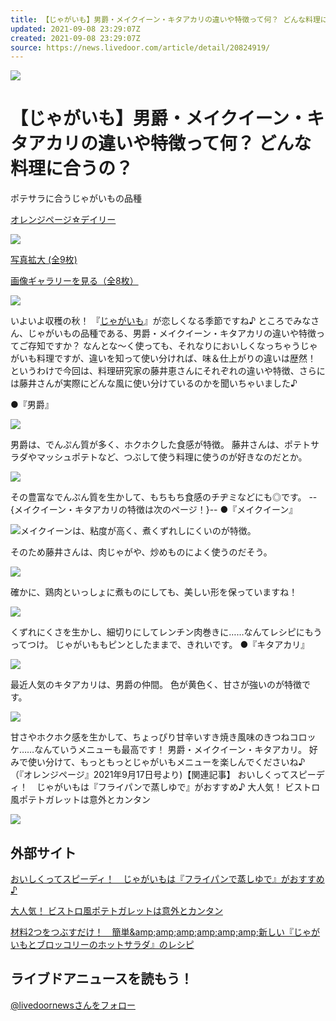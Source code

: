 ```yaml
---
title: 【じゃがいも】男爵・メイクイーン・キタアカリの違いや特徴って何？ どんな料理に合うの？
updated: 2021-09-08 23:29:07Z
created: 2021-09-08 23:29:07Z
source: https://news.livedoor.com/article/detail/20824919/
---
```


 ![](https://image.news.livedoor.com/newsimage/stf/2/d/2dd6f_1443_c02d67b4_db844674-cm.jpg?v=20210907081041)

# 【じゃがいも】男爵・メイクイーン・キタアカリの違いや特徴って何？ どんな料理に合うの？

ポテサラに合うじゃがいもの品種

[オレンジページ☆デイリー](https://news.livedoor.com/category/vender/orangepage/)

 [![](https://image.news.livedoor.com/newsimage/stf/2/d/2dd6f_1443_c02d67b4_db844674-m.jpg)](https://news.livedoor.com/article/image_detail/20824919/?img_id=30519185)

[写真拡大 (全9枚)](https://news.livedoor.com/article/image_detail/20824919/?img_id=30519185)

[画像ギャラリーを見る（全8枚）](https://www.orangepage.net/ymsr/news/daily/posts/gallery/4479/1)

![](https://image.news.livedoor.com/newsimage/stf/3/8/3843d_1443_f50c00f87e52f89ce8dee5ab64d5184d.jpg)

いよいよ収穫の秋！
『[じゃがいも](https://news.livedoor.com/topics/keyword/40018/)』が恋しくなる季節ですね♪
ところでみなさん、じゃがいもの品種である、男爵・メイクイーン・キタアカリの違いや特徴ってご存知ですか？
なんとな〜く使っても、それなりにおいしくなっちゃうじゃがいも料理ですが、違いを知って使い分ければ、味＆仕上がりの違いは歴然！
というわけで今回は、料理研究家の藤井恵さんにそれぞれの違いや特徴、さらには藤井さんが実際にどんな風に使い分けているのかを聞いちゃいました♪

●『男爵』

![](https://image.news.livedoor.com/newsimage/stf/1/a/1a673_1443_2fe1081275356d5d1d04bd0717cb1964.jpg)

男爵は、でんぷん質が多く、ホクホクした食感が特徴。
藤井さんは、ポテトサラダやマッシュポテトなど、つぶして使う料理に使うのが好きなのだとか。

![](https://image.news.livedoor.com/newsimage/stf/b/4/b4fbc_1443_510685137c62f58ae0894ed761eb2761.jpg)

その豊富なでんぷん質を生かして、もちもち食感のチヂミなどにも◎です。
--{メイクイーン・キタアカリの特徴は次のページ！}--
●『メイクイーン』

![](https://image.news.livedoor.com/newsimage/stf/4/c/4cec0_1443_bd4762d2c2c4053fbd115b55d53c5b0e.jpg)メイクイーンは、粘度が高く、煮くずれしにくいのが特徴。

そのため藤井さんは、肉じゃがや、炒めものによく使うのだそう。

![](https://image.news.livedoor.com/newsimage/stf/7/8/7812e_1443_4191b850e186029e879fe671b798a223.jpg)

確かに、鶏肉といっしょに煮ものにしても、美しい形を保っていますね！

![](https://image.news.livedoor.com/newsimage/stf/4/f/4fc2c_1443_b5cd77e8e4f4137cbc1dcb2bf5adebe5.jpg)

くずれにくさを生かし、細切りにしてレンチン肉巻きに……なんてレシピにもうってつけ。
じゃがいももピンとしたままで、きれいです。
●『キタアカリ』

![](https://image.news.livedoor.com/newsimage/stf/c/e/ce7b3_1443_3eabb4a230135a2eab8039d2ca8cf711.jpg)

最近人気のキタアカリは、男爵の仲間。
色が黄色く、甘さが強いのが特徴です。

![](https://image.news.livedoor.com/newsimage/stf/e/5/e573d_1443_4fc3a13b1199d6083817ec87e4cd1d40.jpg)

甘さやホクホク感を生かして、ちょっぴり甘辛いすき焼き風味のきつねコロッケ……なんていうメニューも最高です！
男爵・メイクイーン・キタアカリ。
好みで使い分けて、もっともっとじゃがいもメニューを楽しんでくださいね♪
（『オレンジページ』2021年9月17日号より)【関連記事】
おいしくってスピーディ！　じゃがいもは『フライパンで蒸しゆで』がおすすめ♪
大人気！ ビストロ風ポテトガレットは意外とカンタン

 [![](https://image.news.livedoor.com/newsimage/vender/orangepage.gif)](http://www.orangepage.net/daily)

## 外部サイト

[おいしくってスピーディ！　じゃがいもは『フライパンで蒸しゆで』がおすすめ♪](https://www.orangepage.net/ymsr/news/daily/posts/2578)

[大人気！ ビストロ風ポテトガレットは意外とカンタン](https://www.orangepage.net/ymsr/news/daily/posts/193)

[材料2つをつぶすだけ！　簡単&amp;amp;amp;amp;amp;amp;amp;新しい『じゃがいもとブロッコリーのホットサラダ』のレシピ](https://www.orangepage.net/ymsr/news/daily/posts/4017)

## ライブドアニュースを読もう！

 [@livedoornewsさんをフォロー](https://twitter.com/livedoornews)